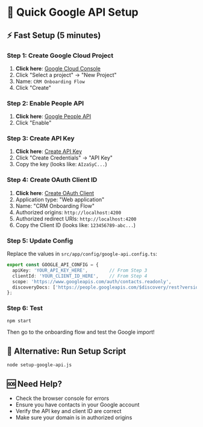 # 🚀 Quick Google API Setup

## ⚡ Fast Setup (5 minutes)

### Step 1: Create Google Cloud Project
1. **Click here**: [Google Cloud Console](https://console.developers.google.com/)
2. Click "Select a project" → "New Project"
3. Name: `CRM Onboarding Flow`
4. Click "Create"

### Step 2: Enable People API
1. **Click here**: [Google People API](https://console.developers.google.com/apis/library/people.googleapis.com)
2. Click "Enable"

### Step 3: Create API Key
1. **Click here**: [Create API Key](https://console.developers.google.com/apis/credentials)
2. Click "Create Credentials" → "API Key"
3. Copy the key (looks like: `AIzaSyC...`)

### Step 4: Create OAuth Client ID
1. **Click here**: [Create OAuth Client](https://console.developers.google.com/apis/credentials/oauthclient)
2. Application type: "Web application"
3. Name: "CRM Onboarding Flow"
4. Authorized origins: `http://localhost:4200`
5. Authorized redirect URIs: `http://localhost:4200`
6. Copy the Client ID (looks like: `123456789-abc...`)

### Step 5: Update Config
Replace the values in `src/app/config/google-api.config.ts`:

```typescript
export const GOOGLE_API_CONFIG = {
  apiKey: 'YOUR_API_KEY_HERE',        // From Step 3
  clientId: 'YOUR_CLIENT_ID_HERE',    // From Step 4
  scope: 'https://www.googleapis.com/auth/contacts.readonly',
  discoveryDocs: ['https://people.googleapis.com/$discovery/rest?version=v1']
};
```

### Step 6: Test
```bash
npm start
```
Then go to the onboarding flow and test the Google import!

## 🔧 Alternative: Run Setup Script
```bash
node setup-google-api.js
```

## 🆘 Need Help?
- Check the browser console for errors
- Ensure you have contacts in your Google account
- Verify the API key and client ID are correct
- Make sure your domain is in authorized origins 